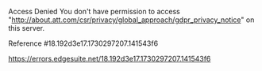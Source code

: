 Access Denied
You don't have permission to access "http://about.att.com/csr/privacy/global_approach/gdpr_privacy_notice" on this server.

Reference #18.192d3e17.1730297207.141543f6

https://errors.edgesuite.net/18.192d3e17.1730297207.141543f6